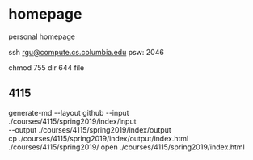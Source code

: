 # homepage
personal homepage

ssh rgu@compute.cs.columbia.edu
psw: 2046

chmod 755 dir 644 file


## 4115

generate-md --layout github --input \
./courses/4115/spring2019/index/input \
--output ./courses/4115/spring2019/index/output  
cp ./courses/4115/spring2019/index/output/index.html \
./courses/4115/spring2019/
open ./courses/4115/spring2019/index.html

